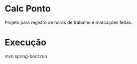 # Calc Ponto
Projeto para registro de horas de trabalho e marcações feitas.

# Execução
mvn spring-boot:run
